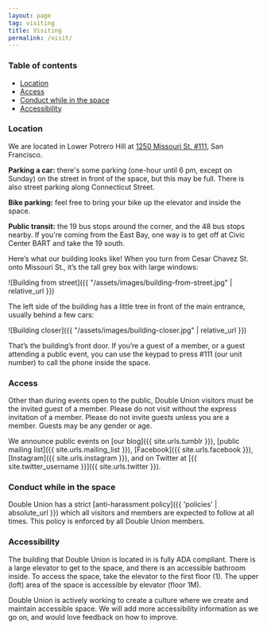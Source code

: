 ```yaml
---
layout: page
tag: visiting
title: Visiting
permalink: /visit/
---
```


### Table of contents

* [Location](#location)
* [Access](#access)
* [Conduct while in the space](#conduct-while-in-the-space)
* [Accessibility](#accessibility)

### Location

We are located in Lower Potrero Hill at [1250 Missouri St. #111](https://www.google.com/maps/place/1250+Missouri+St,+San+Francisco,+CA+94107/@37.7504873,-122.3978271,17z/data=!3m1!4b1!4m2!3m1!1s0x808f7fae0730e01b:0x8ee0ca3bde3eae0d), San Francisco.

**Parking a car:**
there's some parking (one-hour until 6 pm, except on Sunday) on the street in front of the space, but this may be full. There is also street parking along Connecticut Street.

**Bike parking:**
feel free to bring your bike up the elevator and inside the space.

**Public transit:**
the 19 bus stops around the corner, and the 48 bus stops nearby. If you're coming from the East Bay, one way is to get off at Civic Center BART and take the 19 south.

Here’s what our building looks like! When you turn from Cesar Chavez St. onto Missouri St., it’s the tall grey box with large windows:

![Building from street]({{ "/assets/images/building-from-street.jpg" | relative_url }})

The left side of the building has a little tree in front of the main entrance, usually behind a few cars:

![Building closer]({{ "/assets/images/building-closer.jpg" | relative_url }})

That’s the building’s front door. If you’re a guest of a member, or a guest attending a public event, you can use the keypad to press #111 (our unit number) to call the phone inside the space.

### Access

Other than during events open to the public, Double Union visitors must be the invited guest of a member. Please do not visit without the express invitation of a member. Please do not invite guests unless you are a member. Guests may be any gender or age.

We announce public events on [our blog]({{ site.urls.tumblr }}), [public mailing list]({{ site.urls.mailing_list }}), [Facebook]({{ site.urls.facebook }}), [Instagram]({{ site.urls.instagram }}), and on Twitter at [{{ site.twitter_username }}]({{ site.urls.twitter }}).

### Conduct while in the space

Double Union has a strict [anti-harassment policy]({{ 'policies' | absolute_url }}) which all visitors and members are expected to follow at all times. This policy is enforced by all Double Union members.

### Accessibility

The building that Double Union is located in is fully ADA compliant. There is a large elevator to get to the space, and there is an accessible bathroom inside. To access the space, take the elevator to the first floor (1). The upper (loft) area of the space is accessible by elevator (floor 1M).

Double Union is actively working to create a culture where we create and maintain accessible space. We will add more accessibility information as we go on, and would love feedback on how to improve.
